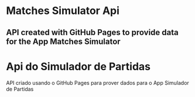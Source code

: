 # Matches Simulator Api
API created with GitHub Pages to provide data for the App Matches Simulator
---
# Api do Simulador de Partidas
API criado usando o GitHub Pages para prover dados para o App Simulador de Partidas
